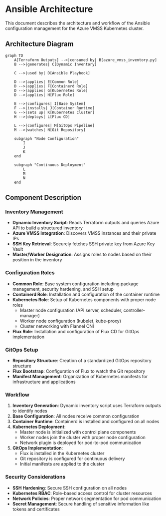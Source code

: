 # Ansible Architecture

This document describes the architecture and workflow of the Ansible configuration management for the Azure VMSS Kubernetes cluster.

## Architecture Diagram

```mermaid
graph TD
    A[Terraform Outputs] -->|consumed by| B[azure_vmss_inventory.py]
    B -->|generates| C[Dynamic Inventory]
    
    C -->|used by| D[Ansible Playbook]
    
    D -->|applies| E[Common Role]
    D -->|applies| F[Containerd Role]
    D -->|applies| G[Kubernetes Role]
    D -->|applies| H[Flux Role]
    
    E -->|configures| I[Base System]
    F -->|installs| J[Container Runtime]
    G -->|sets up| K[Kubernetes Cluster]
    H -->|deploys| L[Flux CD]
    
    L -->|configures| M[GitOps Pipeline]
    M -->|watches| N[Git Repository]
    
    subgraph "Node Configuration"
        I
        J
        K
    end
    
    subgraph "Continuous Deployment"
        L
        M
        N
    end
```

## Component Description

### Inventory Management
- **Dynamic Inventory Script**: Reads Terraform outputs and queries Azure API to build a structured inventory
- **Azure VMSS Integration**: Discovers VMSS instances and their private IPs
- **SSH Key Retrieval**: Securely fetches SSH private key from Azure Key Vault
- **Master/Worker Designation**: Assigns roles to nodes based on their position in the inventory

### Configuration Roles
- **Common Role**: Base system configuration including package management, security hardening, and SSH setup
- **Containerd Role**: Installation and configuration of the container runtime
- **Kubernetes Role**: Setup of Kubernetes components with proper node roles
  - Master node configuration (API server, scheduler, controller-manager)
  - Worker node configuration (kubelet, kube-proxy)
  - Cluster networking with Flannel CNI
- **Flux Role**: Installation and configuration of Flux CD for GitOps implementation

### GitOps Setup
- **Repository Structure**: Creation of a standardized GitOps repository structure
- **Flux Bootstrap**: Configuration of Flux to watch the Git repository
- **Manifest Management**: Organization of Kubernetes manifests for infrastructure and applications

### Workflow
1. **Inventory Generation**: Dynamic inventory script uses Terraform outputs to identify nodes
2. **Base Configuration**: All nodes receive common configuration
3. **Container Runtime**: Containerd is installed and configured on all nodes
4. **Kubernetes Deployment**:
   - Master node is initialized with control plane components
   - Worker nodes join the cluster with proper node configuration
   - Network plugin is deployed for pod-to-pod communication
5. **GitOps Implementation**:
   - Flux is installed in the Kubernetes cluster
   - Git repository is configured for continuous delivery
   - Initial manifests are applied to the cluster

### Security Considerations
- **SSH Hardening**: Secure SSH configuration on all nodes
- **Kubernetes RBAC**: Role-based access control for cluster resources
- **Network Policies**: Proper network segmentation for pod communication
- **Secret Management**: Secure handling of sensitive information like tokens and certificates